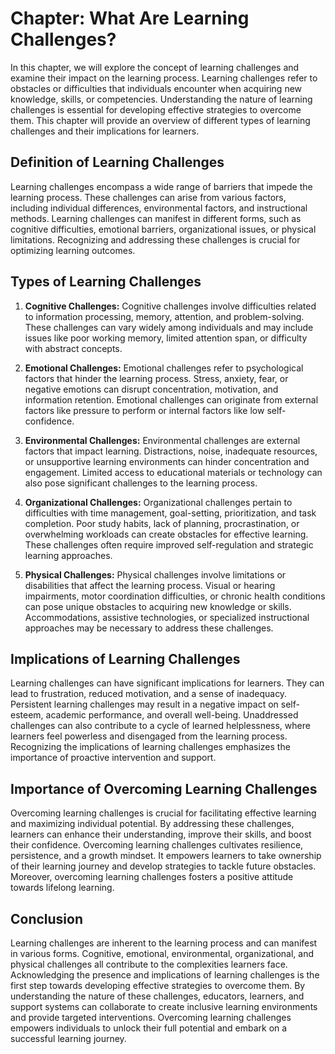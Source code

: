 Chapter: What Are Learning Challenges?
======================================

In this chapter, we will explore the concept of learning challenges and examine their impact on the learning process. Learning challenges refer to obstacles or difficulties that individuals encounter when acquiring new knowledge, skills, or competencies. Understanding the nature of learning challenges is essential for developing effective strategies to overcome them. This chapter will provide an overview of different types of learning challenges and their implications for learners.

Definition of Learning Challenges
---------------------------------

Learning challenges encompass a wide range of barriers that impede the learning process. These challenges can arise from various factors, including individual differences, environmental factors, and instructional methods. Learning challenges can manifest in different forms, such as cognitive difficulties, emotional barriers, organizational issues, or physical limitations. Recognizing and addressing these challenges is crucial for optimizing learning outcomes.

Types of Learning Challenges
----------------------------

1. **Cognitive Challenges:** Cognitive challenges involve difficulties related to information processing, memory, attention, and problem-solving. These challenges can vary widely among individuals and may include issues like poor working memory, limited attention span, or difficulty with abstract concepts.

2. **Emotional Challenges:** Emotional challenges refer to psychological factors that hinder the learning process. Stress, anxiety, fear, or negative emotions can disrupt concentration, motivation, and information retention. Emotional challenges can originate from external factors like pressure to perform or internal factors like low self-confidence.

3. **Environmental Challenges:** Environmental challenges are external factors that impact learning. Distractions, noise, inadequate resources, or unsupportive learning environments can hinder concentration and engagement. Limited access to educational materials or technology can also pose significant challenges to the learning process.

4. **Organizational Challenges:** Organizational challenges pertain to difficulties with time management, goal-setting, prioritization, and task completion. Poor study habits, lack of planning, procrastination, or overwhelming workloads can create obstacles for effective learning. These challenges often require improved self-regulation and strategic learning approaches.

5. **Physical Challenges:** Physical challenges involve limitations or disabilities that affect the learning process. Visual or hearing impairments, motor coordination difficulties, or chronic health conditions can pose unique obstacles to acquiring new knowledge or skills. Accommodations, assistive technologies, or specialized instructional approaches may be necessary to address these challenges.

Implications of Learning Challenges
-----------------------------------

Learning challenges can have significant implications for learners. They can lead to frustration, reduced motivation, and a sense of inadequacy. Persistent learning challenges may result in a negative impact on self-esteem, academic performance, and overall well-being. Unaddressed challenges can also contribute to a cycle of learned helplessness, where learners feel powerless and disengaged from the learning process. Recognizing the implications of learning challenges emphasizes the importance of proactive intervention and support.

Importance of Overcoming Learning Challenges
--------------------------------------------

Overcoming learning challenges is crucial for facilitating effective learning and maximizing individual potential. By addressing these challenges, learners can enhance their understanding, improve their skills, and boost their confidence. Overcoming learning challenges cultivates resilience, persistence, and a growth mindset. It empowers learners to take ownership of their learning journey and develop strategies to tackle future obstacles. Moreover, overcoming learning challenges fosters a positive attitude towards lifelong learning.

Conclusion
----------

Learning challenges are inherent to the learning process and can manifest in various forms. Cognitive, emotional, environmental, organizational, and physical challenges all contribute to the complexities learners face. Acknowledging the presence and implications of learning challenges is the first step towards developing effective strategies to overcome them. By understanding the nature of these challenges, educators, learners, and support systems can collaborate to create inclusive learning environments and provide targeted interventions. Overcoming learning challenges empowers individuals to unlock their full potential and embark on a successful learning journey.
